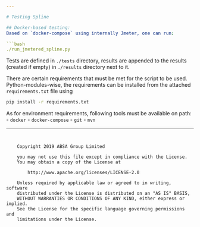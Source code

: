 ```yaml
---

# Testing Spline

## Docker-based testing:
Based on `docker-compose` using internally Jmeter, one can run:

```bash
./run_jmetered_spline.py
```

Tests are defined in `./tests` directory, results are appended to the results (created if empty) in `./results` directory next to it.

There are certain requirements that must be met for the script to be used. Python-modules-wise, the requirements can be installed from the attached `requirements.txt` file using
```bash
pip install -r requirements.txt
```
As for environment requirements, following tools must be available on path:
    - `docker`
    - `docker-compose`
    - `git`
    - `mvn`

---
```


    Copyright 2019 ABSA Group Limited
    
    you may not use this file except in compliance with the License.
    You may obtain a copy of the License at
    
        http://www.apache.org/licenses/LICENSE-2.0
    
    Unless required by applicable law or agreed to in writing, software
    distributed under the License is distributed on an "AS IS" BASIS,
    WITHOUT WARRANTIES OR CONDITIONS OF ANY KIND, either express or implied.
    See the License for the specific language governing permissions and
    limitations under the License.

